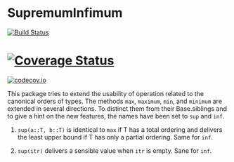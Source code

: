 # SupremumInfimum

[![Build Status](https://travis-ci.org/KlausC/SupremumInfimum.jl.svg?branch=master)](https://travis-ci.org/KlausC/SupremumInfimum.jl)

# [![Coverage Status](https://coveralls.io/repos/KlausC/SupremumInfimum.jl/badge.svg?branch=master&service=github)](https://coveralls.io/github/KlausC/SupremumInfimum.jl?branch=master)

[![codecov.io](http://codecov.io/github/KlausC/SupremumInfimum.jl/coverage.svg?branch=master)](http://codecov.io/github/KlausC/SupremumInfimum.jl?branch=master)

This package tries to extend the usability of operation related to the canonical orders of types.
The methods `max`, `maximum`, `min`, and `minimum` are extended in several directions.
To distinct them from their Base.siblings and to give a hint on the new features, the names have been set to `sup` and `inf`.

1. `sup(a::T, b::T)` is identical to `max` if T has a total ordering and delivers the least upper bound if T has only a partial ordering. Same for `inf`.

2. `sup(itr)` delivers a sensible value when `itr` is empty. Sane for `inf`.


